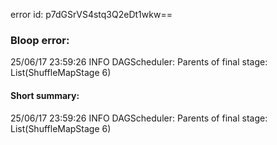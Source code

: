 error id: p7dGSrVS4stq3Q2eDt1wkw==
### Bloop error:

25/06/17 23:59:26 INFO DAGScheduler: Parents of final stage: List(ShuffleMapStage 6)
#### Short summary: 

25/06/17 23:59:26 INFO DAGScheduler: Parents of final stage: List(ShuffleMapStage 6)